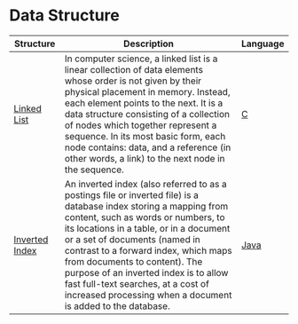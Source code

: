 # Data Structure
 
Structure | Description | Language
---|--- |---
[Linked List](https://en.wikipedia.org/wiki/Linked_list) | In computer science, a linked list is a linear collection of data elements whose order is not given by their physical placement in memory. Instead, each element points to the next. It is a data structure consisting of a collection of nodes which together represent a sequence. In its most basic form, each node contains: data, and a reference (in other words, a link) to the next node in the sequence. | [C](https://github.com/eduardoparaiso/Algorithms-and-Data-Structures/blob/master/Data%20Structures/Lists/Linked%20List/linked_list.c)
[Inverted Index](https://en.wikipedia.org/wiki/Inverted_index) | An inverted index (also referred to as a postings file or inverted file) is a database index storing a mapping from content, such as words or numbers, to its locations in a table, or in a document or a set of documents (named in contrast to a forward index, which maps from documents to content). The purpose of an inverted index is to allow fast full-text searches, at a cost of increased processing when a document is added to the database. | [Java]((https://github.com/eduardoparaiso/Algorithms-and-Data-Structures/blob/master/Data%20Structures/Lists/Inverted%20Index/ListaInvertida.java))